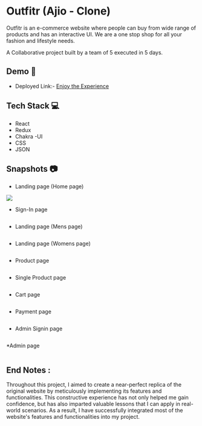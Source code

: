 

# Outfitr  (Ajio - Clone)

Outfitr is an e-commerce website where people can buy from wide range of products and has an interactive UI. We are a one stop shop for all your fashion and lifestyle needs.

A Collaborative project built by a team of 5 executed in 5 days.


## Demo  🎥

- Deployed Link:- [Enjoy the Experience]()

## Tech Stack 💻

- React
- Redux
- Chakra -UI
- CSS
- JSON

## Snapshots :camera:
* Landing page (Home page) 


<img src="https://i.postimg.cc/R0SzCScQ/Screenshot-79.png"/>

* Sign-In page
 

<img src=""/>

* Landing page (Mens page) 

<img src=""/>


* Landing page (Womens page) 


<img src=""/>


* Product page



<img src=""/>


* Single Product page



<img src=""/>


* Cart page

 

<img src=""/>

* Payment page



<img src=""/>

* Admin Signin page


<img src=""/>


*Admin page


<img src=""/>





## End Notes :

Throughout this project, I aimed to create a near-perfect replica of the original website by meticulously implementing its features and functionalities. This constructive experience has not only helped me gain confidence, but has also imparted valuable lessons that I can apply in real-world scenarios. As a result, I have successfully integrated most of the website's features and functionalities into my project.
